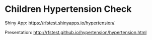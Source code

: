 # Children Hypertension Check

Shiny App: https://rfstest.shinyapps.io/hypertension/

Presentation: http://rfstest.github.io/hypertension/hypertension.html
